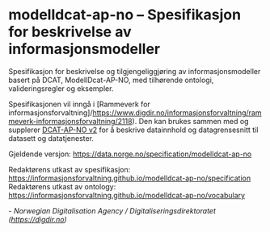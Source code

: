 # modelldcat-ap-no – Spesifikasjon for beskrivelse av informasjonsmodeller

Spesifikasjon for beskrivelse og tilgjengeliggjøring av informasjonsmodeller basert på DCAT, ModellDcat-AP-NO, med tilhørende ontologi, valideringsregler og eksempler.

Spesifikasjonen vil inngå i [Rammeverk for informasjonsforvaltning]/<https://www.digdir.no/informasjonsforvaltning/rammeverk-informasjonsforvaltning/2118>). Den kan brukes sammen med og supplerer [DCAT-AP-NO v2](https://data.norge.no/specification/dcat-ap-no/) for å beskrive datainnhold og datagrensesnitt til datasett og datatjenester.

Gjeldende versjon: <https://data.norge.no/specification/modelldcat-ap-no>

Redaktørens utkast av spesifikasjon: <https://informasjonsforvaltning.github.io/modelldcat-ap-no/specification>
Redaktørens utkast av ontology: <https://informasjonsforvaltning.github.io/modelldcat-ap-no/vocabulary>  

\- _Norwegian Digitalisation Agency / Digitaliseringsdirektoratet (<https://digdir.no>)_
